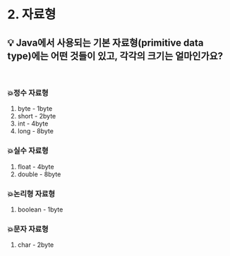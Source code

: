 # 2. 자료형
## **💡 Java에서 사용되는 기본 자료형(primitive data type)에는 어떤 것들이 있고, 각각의 크기는 얼마인가요?**
<br>

### **💥정수 자료형**
1. byte - 1byte
2. short - 2byte
3. int - 4byte
4. long - 8byte

### **💥실수 자료형**
1. float - 4byte
2. double - 8byte

### **💥논리형 자료형**
1. boolean - 1byte

### **💥문자 자료형**
1. char - 2byte